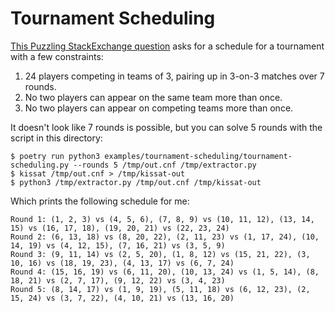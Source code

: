 Tournament Scheduling
=====================

[This Puzzling StackExchange question](https://puzzling.stackexchange.com/questions/126302/tournament-scheduling-puzzle) asks for a schedule for a tournament with a few constraints:

  1. 24 players competing in teams of 3, pairing up in 3-on-3 matches over 7 rounds.
  2. No two players can appear on the same team more than once.
  3. No two players can appear on competing teams more than once.

It doesn't look like 7 rounds is possible, but you can solve 5 rounds with the script in this directory:

```
$ poetry run python3 examples/tournament-scheduling/tournament-scheduling.py --rounds 5 /tmp/out.cnf /tmp/extractor.py
$ kissat /tmp/out.cnf > /tmp/kissat-out
$ python3 /tmp/extractor.py /tmp/out.cnf /tmp/kissat-out
```

Which prints the following schedule for me:

```
Round 1: (1, 2, 3) vs (4, 5, 6), (7, 8, 9) vs (10, 11, 12), (13, 14, 15) vs (16, 17, 18), (19, 20, 21) vs (22, 23, 24)
Round 2: (6, 13, 18) vs (8, 20, 22), (2, 11, 23) vs (1, 17, 24), (10, 14, 19) vs (4, 12, 15), (7, 16, 21) vs (3, 5, 9)
Round 3: (9, 11, 14) vs (2, 5, 20), (1, 8, 12) vs (15, 21, 22), (3, 10, 16) vs (18, 19, 23), (4, 13, 17) vs (6, 7, 24)
Round 4: (15, 16, 19) vs (6, 11, 20), (10, 13, 24) vs (1, 5, 14), (8, 18, 21) vs (2, 7, 17), (9, 12, 22) vs (3, 4, 23)
Round 5: (8, 14, 17) vs (1, 9, 19), (5, 11, 18) vs (6, 12, 23), (2, 15, 24) vs (3, 7, 22), (4, 10, 21) vs (13, 16, 20)
```